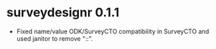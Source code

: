 # surveydesignr 0.1.1

* Fixed name/value ODK/SurveyCTO compatibility in SurveyCTO and used janitor to remove "::".
